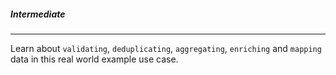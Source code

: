##### Intermediate
---

Learn about `validating`, `deduplicating`, `aggregating`, `enriching` and `mapping` data in this real world example use case.